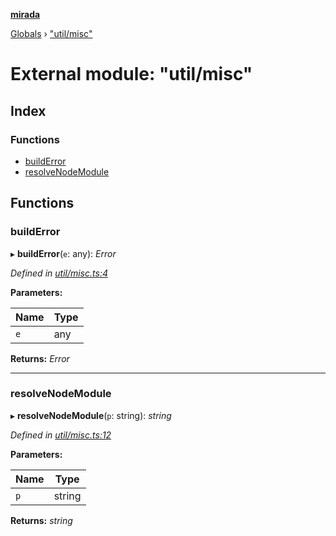 **[mirada](../README.md)**

[Globals](../README.md) › ["util/misc"](_util_misc_.md)

# External module: "util/misc"

## Index

### Functions

* [buildError](_util_misc_.md#builderror)
* [resolveNodeModule](_util_misc_.md#resolvenodemodule)

## Functions

###  buildError

▸ **buildError**(`e`: any): *Error*

*Defined in [util/misc.ts:4](https://github.com/cancerberoSgx/mirada/blob/ff42750/mirada/src/util/misc.ts#L4)*

**Parameters:**

Name | Type |
------ | ------ |
`e` | any |

**Returns:** *Error*

___

###  resolveNodeModule

▸ **resolveNodeModule**(`p`: string): *string*

*Defined in [util/misc.ts:12](https://github.com/cancerberoSgx/mirada/blob/ff42750/mirada/src/util/misc.ts#L12)*

**Parameters:**

Name | Type |
------ | ------ |
`p` | string |

**Returns:** *string*